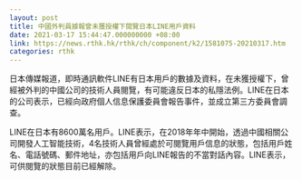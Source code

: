 ```yaml
---
layout: post
title: 中國外判員據報曾未獲授權下閱覽日本LINE用戶資料
date: 2021-03-17 15:44:47.000000000 +08:00
link: https://news.rthk.hk/rthk/ch/component/k2/1581075-20210317.htm
categories: rthk
---
```


日本傳媒報道，即時通訊軟件LINE有日本用戶的數據及資料，在未獲授權下，曾經被外判的中國公司的技術人員閱覽，有可能違反日本的私隱法例。LINE在日本的公司表示，已經向政府個人信息保護委員會報告事件，並成立第三方委員會調查。

LINE在日本有8600萬名用戶。LINE表示，在2018年年中開始，透過中國相關公司開發人工智能技術，4名技術人員曾經處於可閱覽用戶信息的狀態，包括用戶姓名、電話號碼、郵件地址，亦包括用戶向LINE報告的不當對話內容。LINE表示，可供閱覽的狀態目前已經解除。
